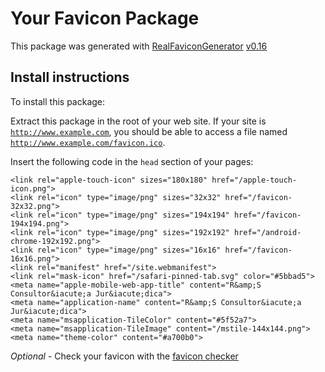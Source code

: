 # Your Favicon Package

This package was generated with [RealFaviconGenerator](https://realfavicongenerator.net/) [v0.16](https://realfavicongenerator.net/change_log#v0.16)

## Install instructions

To install this package:

Extract this package in the root of your web site. If your site is <code>http://www.example.com</code>, you should be able to access a file named <code>http://www.example.com/favicon.ico</code>.

Insert the following code in the `head` section of your pages:

    <link rel="apple-touch-icon" sizes="180x180" href="/apple-touch-icon.png">
    <link rel="icon" type="image/png" sizes="32x32" href="/favicon-32x32.png">
    <link rel="icon" type="image/png" sizes="194x194" href="/favicon-194x194.png">
    <link rel="icon" type="image/png" sizes="192x192" href="/android-chrome-192x192.png">
    <link rel="icon" type="image/png" sizes="16x16" href="/favicon-16x16.png">
    <link rel="manifest" href="/site.webmanifest">
    <link rel="mask-icon" href="/safari-pinned-tab.svg" color="#5bbad5">
    <meta name="apple-mobile-web-app-title" content="R&amp;S Consultor&iacute;a Jur&iacute;dica">
    <meta name="application-name" content="R&amp;S Consultor&iacute;a Jur&iacute;dica">
    <meta name="msapplication-TileColor" content="#5f52a7">
    <meta name="msapplication-TileImage" content="/mstile-144x144.png">
    <meta name="theme-color" content="#a700b0">

_Optional_ - Check your favicon with the [favicon checker](https://realfavicongenerator.net/favicon_checker)
